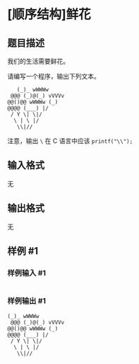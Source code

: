 # [顺序结构]鲜花

## 题目描述

我们的生活需要鲜花。

请编写一个程序，输出下列文本。

```plain
   (_)_ wWWWw
 @@@ (_)@(_) vVVVv
@@()@@ wWWWw (_)
@@@@ (___) |/ 
 / Y \| \|/ 
  \ | \ |/ 
   \\|//
```

注意，输出 `\` 在 C 语言中应该 `printf("\\");`

## 输入格式

无

## 输出格式

无

## 样例 #1

### 样例输入 #1

```

```

### 样例输出 #1

```
(_)_ wWWWw
 @@@ (_)@(_) vVVVv
@@()@@ wWWWw (_)
@@@@ (___) |/ 
 / Y \| \|/ 
  \ | \ |/ 
   \\|//
```